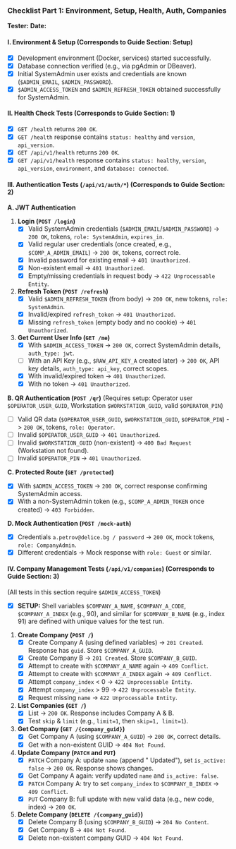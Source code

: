 ### Checklist Part 1: Environment, Setup, Health, Auth, Companies

**Tester:**
**Date:**

#### I. Environment & Setup (Corresponds to Guide Section: Setup)

-   [X] Development environment (Docker, services) started successfully.
-   [X] Database connection verified (e.g., via pgAdmin or DBeaver).
-   [X] Initial SystemAdmin user exists and credentials are known (`$ADMIN_EMAIL`, `$ADMIN_PASSWORD`).
-   [X] `$ADMIN_ACCESS_TOKEN` and `$ADMIN_REFRESH_TOKEN` obtained successfully for SystemAdmin.

#### II. Health Check Tests (Corresponds to Guide Section: 1)

-   [X] `GET /health` returns `200 OK`.
-   [X] `GET /health` response contains `status: healthy` and `version`, `api_version`.
-   [X] `GET /api/v1/health` returns `200 OK`.
-   [X] `GET /api/v1/health` response contains `status: healthy`, `version`, `api_version`, `environment`, and `database: connected`.

#### III. Authentication Tests (`/api/v1/auth/*`) (Corresponds to Guide Section: 2)

**A. JWT Authentication**
1.  **Login (`POST /login`)**
    -   [X] Valid SystemAdmin credentials (`$ADMIN_EMAIL`/`$ADMIN_PASSWORD`) -> `200 OK`, tokens, `role: SystemAdmin`, `expires_in`.
    -   [X] Valid regular user credentials (once created, e.g., `$COMP_A_ADMIN_EMAIL`) -> `200 OK`, tokens, correct role.
    -   [X] Invalid password for existing email -> `401 Unauthorized`.
    -   [X] Non-existent email -> `401 Unauthorized`.
    -   [X] Empty/missing credentials in request body -> `422 Unprocessable Entity`.
2.  **Refresh Token (`POST /refresh`)**
    -   [X] Valid `$ADMIN_REFRESH_TOKEN` (from body) -> `200 OK`, new tokens, `role: SystemAdmin`.
    -   [X] Invalid/expired `refresh_token` -> `401 Unauthorized`.
    -   [X] Missing `refresh_token` (empty body and no cookie) -> `401 Unauthorized`.
3.  **Get Current User Info (`GET /me`)**
    -   [X] With `$ADMIN_ACCESS_TOKEN` -> `200 OK`, correct SystemAdmin details, `auth_type: jwt`.
    -   [ ] With an API Key (e.g., `$RAW_API_KEY_A` created later) -> `200 OK`, API key details, `auth_type: api_key`, correct scopes.
    -   [X] With invalid/expired token -> `401 Unauthorized`.
    -   [X] With no token -> `401 Unauthorized`.

**B. QR Authentication (`POST /qr`)**
    (Requires setup: Operator user `$OPERATOR_USER_GUID`, Workstation `$WORKSTATION_GUID`, valid `$OPERATOR_PIN`)
-   [ ] Valid QR data (`$OPERATOR_USER_GUID`, `$WORKSTATION_GUID`, `$OPERATOR_PIN`) -> `200 OK`, tokens, `role: Operator`.
-   [ ] Invalid `$OPERATOR_USER_GUID` -> `401 Unauthorized`.
-   [ ] Invalid `$WORKSTATION_GUID` (non-existent) -> `400 Bad Request` (Workstation not found).
-   [ ] Invalid `$OPERATOR_PIN` -> `401 Unauthorized`.

**C. Protected Route (`GET /protected`)**
-   [X] With `$ADMIN_ACCESS_TOKEN` -> `200 OK`, correct response confirming SystemAdmin access.
-   [X] With a non-SystemAdmin token (e.g., `$COMP_A_ADMIN_TOKEN` once created) -> `403 Forbidden`.

**D. Mock Authentication (`POST /mock-auth`)**
-   [X] Credentials `a.petrov@delice.bg / password` -> `200 OK`, mock tokens, `role: CompanyAdmin`.
-   [X] Different credentials -> Mock response with `role: Guest` or similar.

#### IV. Company Management Tests (`/api/v1/companies`) (Corresponds to Guide Section: 3)

(All tests in this section require `$ADMIN_ACCESS_TOKEN`)
-   [X] **SETUP:** Shell variables `$COMPANY_A_NAME`, `$COMPANY_A_CODE`, `$COMPANY_A_INDEX` (e.g., 90), and similar for `$COMPANY_B_NAME` (e.g., index 91) are defined with unique values for the test run.

1.  **Create Company (`POST /`)**
    -   [X] Create Company A (using defined variables) -> `201 Created`. Response has `guid`. Store `$COMPANY_A_GUID`.
    -   [X] Create Company B -> `201 Created`. Store `$COMPANY_B_GUID`.
    -   [X] Attempt to create with `$COMPANY_A_NAME` again -> `409 Conflict`.
    -   [X] Attempt to create with `$COMPANY_A_INDEX` again -> `409 Conflict`.
    -   [X] Attempt `company_index` < 0 -> `422 Unprocessable Entity`.
    -   [X] Attempt `company_index` > 99 -> `422 Unprocessable Entity`.
    -   [X] Request missing `name` -> `422 Unprocessable Entity`.
2.  **List Companies (`GET /`)**
    -   [X] List -> `200 OK`. Response includes Company A & B.
    -   [X] Test `skip` & `limit` (e.g., `limit=1`, then `skip=1, limit=1`).
3.  **Get Company (`GET /{company_guid}`)**
    -   [X] Get Company A (using `$COMPANY_A_GUID`) -> `200 OK`, correct details.
    -   [X] Get with a non-existent GUID -> `404 Not Found`.
4.  **Update Company (`PATCH` and `PUT`)**
    -   [X] `PATCH` Company A: update `name` (append " Updated"), set `is_active: false` -> `200 OK`. Response shows changes.
    -   [X] Get Company A again: verify updated `name` and `is_active: false`.
    -   [X] `PATCH` Company A: try to set `company_index` to `$COMPANY_B_INDEX` -> `409 Conflict`.
    -   [X] `PUT` Company B: full update with new valid data (e.g., new code, index) -> `200 OK`.
5.  **Delete Company (`DELETE /{company_guid}`)**
    -   [X] Delete Company B (using `$COMPANY_B_GUID`) -> `204 No Content`.
    -   [X] Get Company B -> `404 Not Found`.
    -   [X] Delete non-existent company GUID -> `404 Not Found`. 